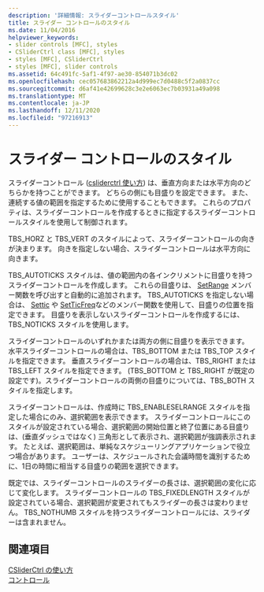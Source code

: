 ```yaml
---
description: '詳細情報: スライダーコントロールスタイル'
title: スライダー コントロールのスタイル
ms.date: 11/04/2016
helpviewer_keywords:
- slider controls [MFC], styles
- CSliderCtrl class [MFC], styles
- styles [MFC], CSliderCtrl
- styles [MFC], slider controls
ms.assetid: 64c491fc-5af1-4f97-ae30-854071b3dc02
ms.openlocfilehash: cec057683862212a4d999ec7d0488c5f2a0837cc
ms.sourcegitcommit: d6af41e42699628c3e2e6063ec7b03931a49a098
ms.translationtype: MT
ms.contentlocale: ja-JP
ms.lasthandoff: 12/11/2020
ms.locfileid: "97216913"
---
```

# <a name="slider-control-styles"></a>スライダー コントロールのスタイル

スライダーコントロール ([csliderctrl 使い方](../mfc/reference/csliderctrl-class.md)) は、垂直方向または水平方向のどちらかを持つことができます。 どちらの側にも目盛りを設定できます。 また、連続する値の範囲を指定するために使用することもできます。 これらのプロパティは、スライダーコントロールを作成するときに指定するスライダーコントロールスタイルを使用して制御されます。

TBS_HORZ と TBS_VERT のスタイルによって、スライダーコントロールの向きが決まります。 向きを指定しない場合、スライダーコントロールは水平方向に向きます。

TBS_AUTOTICKS スタイルは、値の範囲内の各インクリメントに目盛りを持つスライダーコントロールを作成します。 これらの目盛りは、 [SetRange](../mfc/reference/csliderctrl-class.md#setrange) メンバー関数を呼び出すと自動的に追加されます。 TBS_AUTOTICKS を指定しない場合は、 [Settic](../mfc/reference/csliderctrl-class.md#settic) や [SetTicFreq](../mfc/reference/csliderctrl-class.md#setticfreq)などのメンバー関数を使用して、目盛りの位置を指定できます。 目盛りを表示しないスライダーコントロールを作成するには、TBS_NOTICKS スタイルを使用します。

スライダーコントロールのいずれかまたは両方の側に目盛りを表示できます。 水平スライダーコントロールの場合は、TBS_BOTTOM または TBS_TOP スタイルを指定できます。 垂直スライダーコントロールの場合は、TBS_RIGHT または TBS_LEFT スタイルを指定できます。 (TBS_BOTTOM と TBS_RIGHT が既定の設定です)。スライダーコントロールの両側の目盛りについては、TBS_BOTH スタイルを指定します。

スライダーコントロールは、作成時に TBS_ENABLESELRANGE スタイルを指定した場合にのみ、選択範囲を表示できます。 スライダーコントロールにこのスタイルが設定されている場合、選択範囲の開始位置と終了位置にある目盛りは、(垂直ダッシュではなく) 三角形として表示され、選択範囲が強調表示されます。 たとえば、選択範囲は、単純なスケジューリングアプリケーションで役立つ場合があります。 ユーザーは、スケジュールされた会議時間を識別するために、1日の時間に相当する目盛りの範囲を選択できます。

既定では、スライダーコントロールのスライダーの長さは、選択範囲の変化に応じて変化します。 スライダーコントロールの TBS_FIXEDLENGTH スタイルが設定されている場合、選択範囲が変更されてもスライダーの長さは変わりません。 TBS_NOTHUMB スタイルを持つスライダーコントロールには、スライダーは含まれません。

## <a name="see-also"></a>関連項目

[CSliderCtrl の使い方](../mfc/using-csliderctrl.md)<br/>
[コントロール](../mfc/controls-mfc.md)
